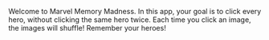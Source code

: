 Welcome to Marvel Memory Madness.
In this app, your goal is to click every hero, without clicking the same hero twice.
Each time you click an image, the images will shuffle! Remember your heroes!
